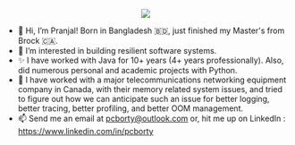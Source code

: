 <p align="center">
  <a href="https://skillicons.dev">
    <img src="https://skillicons.dev/icons?i=java,python,ts,spring,hibernate,tensorflow,kafka,react,aws,git,docker,jenkins,gradle,prometheus,vim" />
  </a>
</p>

- 👋 Hi, I’m Pranjal! Born in Bangladesh 🇧🇩, just finished my Master's from Brock 🇨🇦.
- 👀 I’m interested in building resilient software systems.
- ✨ I have worked with Java for 10+ years (4+ years professionally). Also, did numerous personal and academic projects with Python.
- 🌱 I have worked with a major telecommunications networking equipment company in Canada, with their memory related system issues, and tried to figure out how we can anticipate such an issue for better logging, better tracing, better profiling, and better OOM management.
- 📫 Send me an email at pcborty@outlook.com or, hit me up on LinkedIn : https://www.linkedin.com/in/pcborty 

<!---
pranjalcborty/pranjalcborty is a ✨ special ✨ repository because its `README.md` (this file) appears on your GitHub profile.
You can click the Preview link to take a look at your changes.
--->
